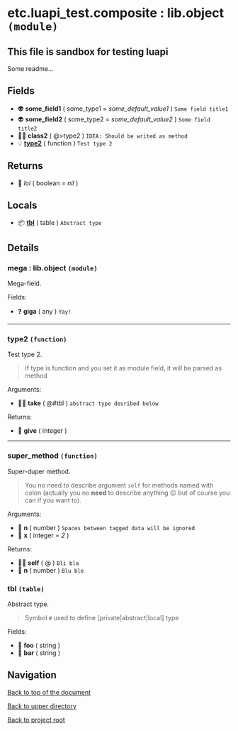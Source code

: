 # etc.luapi_test.composite : lib.object `(module)`

## This file is sandbox for testing luapi

Some readme...

## Fields

+ 👽 **some_field1** ( some_type1 = *some_default_value1* )
	`Some field title1`
+ 👽 **some_field2** ( some_type2 = *some_default_value2* )
	`Some field title2`
+ 👨‍👦 **class2** ( @>type2 )
	`IDEA: Should be writed as method`
+ 💡 **[type2][@>type2]** ( function )
	`Test type 2`

## Returns

+ 🔌 *lol* ( boolean = *nil* )

## Locals

+ 📦 **[tbl][@#tbl]** ( table )
	`Abstract type`

## Details

### mega : lib.object `(module)`

Mega-field.

Fields:

+ ❓ **giga** ( any )
	`Yay!`

---

### type2 `(function)`

Test type 2.

> If type is function and you set it as module field, it will be parsed as method

Arguments:

+ 👨‍👦 **take** ( @#tbl )
	`abstract type desribed below`

Returns:

+ 🧮 **give** ( integer )

---

### super_method `(function)`

Super-duper method.

> You no need to describe argument `self` for methods named with colon
> (actually you no **need** to describe anything 😉
> but of course you can if you want to).

Arguments:

+ 🧮 **n** ( number )
	`Spaces between tagged data will be ignored`
+ 🧮 **x** ( integer = *2* )

Returns:

+ 👨‍👦 **self** ( @ )
	`Bli bla`
+ 🧮 **n** ( number )
	`Blu ble`

### tbl `(table)`

Abstract type.

> Symbol `#` used to define [private|abstract|local] type

Fields:

+ 📝 **foo** ( string )
+ 📝 **bar** ( string )

## Navigation

[Back to top of the document](#etcluapi_testcomposite--libobject-module)

[Back to upper directory](..)

[Back to project root](/../..)

[@>mega]: #mega--libobject-module
[@]: #etcluapi_testcomposite--libobject-module
[@>type2]: #type2-function
[@>super_method]: #super_method-function
[@#tbl]: #tbl-table
